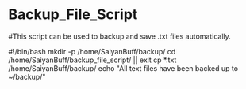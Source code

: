 # Backup_File_Script
#This script can be used to backup and save .txt files automatically.



#!/bin/bash
mkdir -p /home/SaiyanBuff/backup/
cd /home/SaiyanBuff/backup_file_script/  || exit
cp *.txt /home/SaiyanBuff/backup/
echo "All text files have been backed up to ~/backup/"

